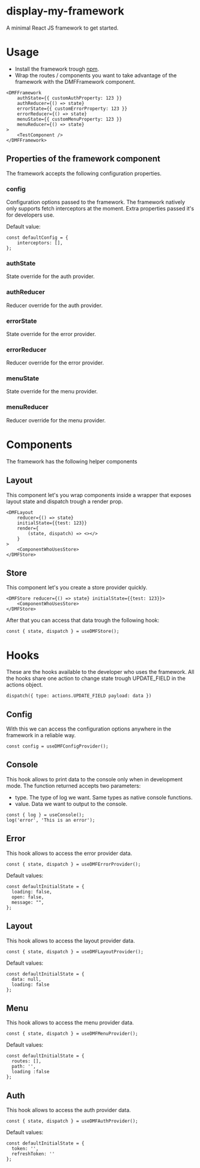 # display-my-framework
A minimal React JS framework to get started.
# Usage
- Install the framework trough [npm](https://github.com/DisplayTable/display-my-framework/packages/1475855).
- Wrap the routes / components you want to take advantage of the framework with the DMFFramework component.

```
<DMFFramework
    authState={{ customAuthProperty: 123 }}
    authReducer={() => state}
    errorState={{ customErrorProperty: 123 }}
    errorReducer={() => state}
    menuState={{ customMenuProperty: 123 }}
    menuReducer={() => state}
>
    <TestComponent />
</DMFFramework>
```
## Properties of the framework component
The framework accepts the following configuration properties.
### config
Configuration options passed to the framework. The framework natively only supports fetch interceptors at the moment. Extra properties passed it's for developers use.

Default value: 
```
const defaultConfig = {
    interceptors: [],
};
```
### authState
State override for the auth provider.
### authReducer
Reducer override for the auth provider.
### errorState
State override for the error provider.
### errorReducer
Reducer override for the error provider.
### menuState
State override for the menu provider.
### menuReducer
Reducer override for the menu provider.
# Components
The framework has the following helper components
## Layout
This component let's you wrap components inside a wrapper that exposes layout state and dispatch trough a render prop.
```
<DMFLayout 
    reducer={() => state} 
    initialState={{test: 123}} 
    render={
        (state, dispatch) => <></>
    }
>
    <ComponentWhoUsesStore>
</DMFStore>
```
## Store
This component let's you create a store provider quickly.
```
<DMFStore reducer={() => state} initialState={{test: 123}}>
    <ComponentWhoUsesStore>
</DMFStore>
```
After that you can access that data trough the following hook:
```
const { state, dispatch } = useDMFStore();
```
# Hooks
These are the hooks available to the developer who uses the framework. All the hooks share one action to change state trough UPDATE_FIELD in the actions object.
```
dispatch({ type: actions.UPDATE_FIELD payload: data })
```
## Config
With this we can access the configuration options anywhere in the framework in a reliable way.
```
const config = useDMFConfigProvider();
```
## Console
This hook allows to print data to the console only when in development mode. The function returned accepts two parameters:
- type. The type of log we want. Same types as native console functions.
- value. Data we want to output to the console.
```
const { log } = useConsole();
log('error', 'This is an error');
```
## Error
This hook allows to access the error provider data. 
```
const { state, dispatch } = useDMFErrorProvider();
```
Default values: 
```
const defaultInitialState = {
  loading: false,
  open: false,
  message: "",
};
```
## Layout
This hook allows to access the layout provider data. 
```
const { state, dispatch } = useDMFLayoutProvider();
```
Default values:
```
const defaultInitialState = {
  data: null,
  loading: false
};
```
## Menu
This hook allows to access the menu provider data. 
```
const { state, dispatch } = useDMFMenuProvider();
```
Default values:
```
const defaultInitialState = {
  routes: [],
  path: '', 
  loading :false
};
```
## Auth
This hook allows to access the auth provider data. 
```
const { state, dispatch } = useDMFAuthProvider();
```
Default values:
```
const defaultInitialState = {
  token: '',
  refreshToken: ''
};
```